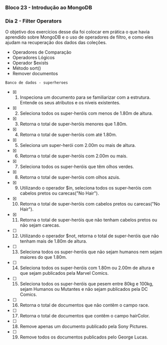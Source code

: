 ### Bloco 23 - Introdução ao MongoDB
### Dia 2 - Filter Operators

O objetivo dos exercícios desse dia foi colocar em prática o que havia aprendido sobre MongoDB e o uso de operadores de filtro, e como eles ajudam na recuperação dos dados das coleções.

  - Operadores de Comparação
  - Operadores Lógicos
  - Operador $exists
  - Método sort()
  - Remover documentos
  
`Banco de dados - superheroes`

- [x] 1. Inspeciona um documento para se familiarizar com a estrutura. Entende os seus atributos e os níveis existentes.
- [x] 2. Seleciona todos os super-heróis com menos de 1.80m de altura.
- [x] 3. Retorna o total de super-heróis menores que 1.80m.
- [x] 4. Retorna o total de super-heróis com até 1.80m.
- [x] 5. Seleciona um super-herói com 2.00m ou mais de altura.
- [x] 6. Retorna o total de super-heróis com 2.00m ou mais.
- [x] 7. Seleciona todos os super-heróis que têm olhos verdes.
- [x] 8. Retorna o total de super-heróis com olhos azuis.
- [x] 9. Utilizando o operador $in, seleciona todos os super-heróis com cabelos pretos ou carecas("No Hair").
- [x] 10. Retorna o total de super-heróis com cabelos pretos ou carecas("No Hair").
- [x] 11. Retorna o total de super-heróis que não tenham cabelos pretos ou não sejam carecas.
- [ ] 12. Utilizando o operador $not, retorna o total de super-heróis que não tenham mais de 1.80m de altura.
- [ ] 13. Seleciona todos os super-heróis que não sejam humanos nem sejam maiores do que 1.80m.
- [ ] 14. Seleciona todos os super-heróis com 1.80m ou 2.00m de altura e que sejam publicados pela Marvel Comics.
- [ ] 15. Seleciona todos os super-heróis que pesem entre 80kg e 100kg, sejam Humanos ou Mutantes e não sejam publicados pela DC Comics.
- [ ] 16. Retorna o total de documentos que não contêm o campo race.
- [ ] 17. Retorna o total de documentos que contêm o campo hairColor.
- [ ] 18. Remove apenas um documento publicado pela Sony Pictures.
- [ ] 19. Remove todos os documentos publicados pelo George Lucas.
